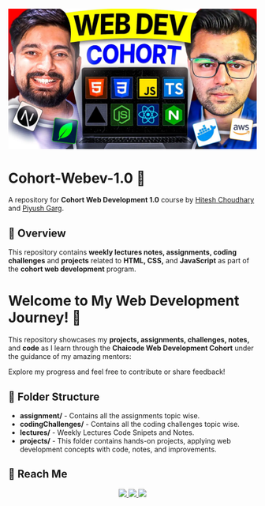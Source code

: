 ![Profile Image](./webDevCohort_HiteshSir_PiyushSir.webp)


# Cohort-Webev-1.0 🚀

A repository for **Cohort Web Development 1.0** course by [Hitesh Choudhary](https://www.youtube.com/@chaiaurcode) and [Piyush Garg](https://www.youtube.com/@piyushgargdev).

## 📖 Overview
This repository contains **weekly lectures notes, assignments, coding challenges** and **projects** related to **HTML, CSS,** and **JavaScript** as part of the **cohort web development** program.

# Welcome to My Web Development Journey! 🚀

This repository showcases my **projects, assignments, challenges, notes,** and **code** as I learn through the **Chaicode Web Development Cohort** under the guidance of my amazing mentors:

Explore my progress and feel free to contribute or share feedback!


## 📁 Folder Structure
- **assignment/** - Contains all the assignments topic wise.
- **codingChallenges/** - Contains all the coding challenges topic wise.
- **lectures/** - Weekly Lectures Code Snipets and Notes.
- **projects/** - This folder contains hands-on projects, applying web development concepts with code, notes, and improvements.

## 📢 Reach Me  

<p style="text-align: center";>
  <a href="https://x.com/arbazhaider0">
    <img src="https://img.shields.io/badge/X-@arbazhaider0-black?style=for-the-badge&logo=twitter&logoColor=white">
  </a>
  <a href="https://www.linkedin.com/in/haider-arbaz/">
    <img src="https://img.shields.io/badge/LinkedIn-@haiderarbaz-blue?style=for-the-badge&logo=linkedin">
  </a>
  <a href="mailto:hello@arbazhaider.com">
    <img src="https://img.shields.io/badge/Email-hello@arbazhaider.com-red?style=for-the-badge&logo=gmail&logoColor=white">
  </a>
</p>



